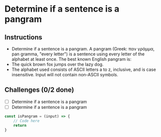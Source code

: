 # Determine if a sentence is a pangram

## Instructions

- Determine if a sentence is a pangram. A pangram (Greek: παν γράμμα, pan gramma, "every letter") is a sentence using every letter of the alphabet at least once. The best known English pangram is:
- The quick brown fox jumps over the lazy dog.
- The alphabet used consists of ASCII letters a to z, inclusive, and is case insensitive. Input will not contain non-ASCII symbols.

## Challenges (0/2 done)
- [ ] Determine if a sentence is a pangram
- [ ] Determine if a sentence is a pangram

```js
const isPangram = (input) => {
	// Code here
	return
}
```

